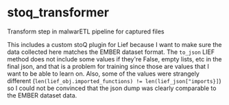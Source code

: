# stoq_transformer
Transform step in malwarETL pipeline for captured files

This includes a custom stoQ plugin for Lief because I want to make sure the data collected here matches the 
EMBER dataset format. The `to_json` LIEF method does not include some values if they're False, empty lists, etc in 
the final json, and that is a problem for training since those are values that I want to be able to learn on. Also,
some of the values were strangely different (`len(lief_obj.imported_functions) != len(lief_json["imports}]`) so I could
not be convinced that the json dump was clearly comparable to the EMBER dataset data.

